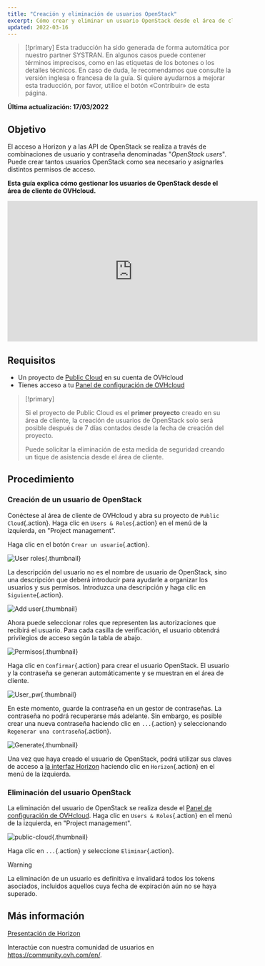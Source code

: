 ```yaml
---
title: "Creación y eliminación de usuarios OpenStack"
excerpt: Cómo crear y eliminar un usuario OpenStack desde el área de cliente de OVHcloud
updated: 2022-03-16
---
```


> [!primary]
> Esta traducción ha sido generada de forma automática por nuestro partner SYSTRAN. En algunos casos puede contener términos imprecisos, como en las etiquetas de los botones o los detalles técnicos. En caso de duda, le recomendamos que consulte la versión inglesa o francesa de la guía. Si quiere ayudarnos a mejorar esta traducción, por favor, utilice el botón «Contribuir» de esta página.
> 

**Última actualización: 17/03/2022**

## Objetivo

El acceso a Horizon y a las API de OpenStack se realiza a través de combinaciones de usuario y contraseña denominadas "*OpenStack users*". Puede crear tantos usuarios OpenStack como sea necesario y asignarles distintos permisos de acceso.

**Esta guía explica cómo gestionar los usuarios de OpenStack desde el área de cliente de OVHcloud.**

<iframe width="560" height="315" src="https://www.youtube.com/embed/NC69nrb6QlA" title="YouTube video player" frameborder="0" allow="accelerometer; autoplay; clipboard-write; encrypted-media; gyroscope; picture-in-picture" allowfullscreen></iframe>

## Requisitos

- Un proyecto de [Public Cloud](https://www.ovhcloud.com/es/public-cloud/) en su cuenta de OVHcloud
- Tienes acceso a tu [Panel de configuración de OVHcloud](https://ca.ovh.com/auth/?action=gotomanager&from=https://www.ovh.com/world/&ovhSubsidiary=ws)

> [!primary]
>
> Si el proyecto de Public Cloud es el **primer proyecto** creado en su área de cliente, la creación de usuarios de OpenStack solo será posible después de 7 días contados desde la fecha de creación del proyecto.
>
> Puede solicitar la eliminación de esta medida de seguridad creando un tique de asistencia desde el área de cliente.
>

## Procedimiento

### Creación de un usuario de OpenStack

Conéctese al área de cliente de OVHcloud y abra su proyecto de `Public Cloud`{.action}. Haga clic en `Users & Roles`{.action} en el menú de la izquierda, en "Project management". 

Haga clic en el botón `Crear un usuario`{.action}.

![User roles](images/users_roles.png){.thumbnail}

La descripción del usuario no es el nombre de usuario de OpenStack, sino una descripción que deberá introducir para ayudarle a organizar los usuarios y sus permisos. Introduzca una descripción y haga clic en `Siguiente`{.action}.

![Add user](images/adduser.png){.thumbnail}

Ahora puede seleccionar roles que representen las autorizaciones que recibirá el usuario. Para cada casilla de verificación, el usuario obtendrá privilegios de acceso según la tabla de abajo.

![Permisos](images/permissions.png){.thumbnail}

Haga clic en `Confirmar`{.action} para crear el usuario OpenStack. El usuario y la contraseña se generan automáticamente y se muestran en el área de cliente.

![User_pw](images/user_pw.png){.thumbnail}

En este momento, guarde la contraseña en un gestor de contraseñas. La contraseña no podrá recuperarse más adelante. Sin embargo, es posible crear una nueva contraseña haciendo clic en `...`{.action} y seleccionando `Regenerar una contraseña`{.action}.

![Generate](images/generatepw.png){.thumbnail}

Una vez que haya creado el usuario de OpenStack, podrá utilizar sus claves de acceso a [la interfaz Horizon](/pages/platform/public-cloud/introducing_horizon) haciendo clic en `Horizon`{.action} en el menú de la izquierda.

### Eliminación del usuario OpenStack

La eliminación del usuario de OpenStack se realiza desde el [Panel de configuración de OVHcloud](https://ca.ovh.com/auth/?action=gotomanager&from=https://www.ovh.com/world/&ovhSubsidiary=ws). Haga clic en `Users & Roles`{.action} en el menú de la izquierda, en "Project management". 

![public-cloud](images/delete.png){.thumbnail}

Haga clic en `...`{.action} y seleccione `Eliminar`{.action}.

> [!warning]
>
> La eliminación de un usuario es definitiva e invalidará todos los tokens asociados, incluidos aquellos cuya fecha de expiración aún no se haya superado.
> 

## Más información

[Presentación de Horizon](/pages/platform/public-cloud/introducing_horizon)

Interactúe con nuestra comunidad de usuarios en <https://community.ovh.com/en/>.